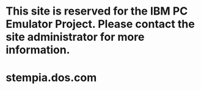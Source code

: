 # This site is reserved for the IBM PC Emulator Project. Please contact the site administrator for more information.
# stempia.dos.com
